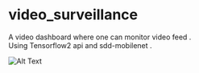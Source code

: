 # video_surveillance
A video dashboard where one can monitor video feed .<br/>
Using Tensorflow2 api and sdd-mobilenet .

![Alt Text](https://github.com/3112ik09/video_surveillance/blob/main/K%26g.gif)
